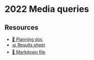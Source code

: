 # 2022 Media queries

<!--
  This directory contains all of the 2022 Media chapter queries.

  Each query should have a corresponding `metric_name.sql` file.
  Note that readers are linked to this directory, so try to make the SQL file names descriptive for easy browsing.

  Analysts: if helpful, you can use this README to give additional info about the queries.
-->

## Resources

- [📄 Planning doc][~google-doc]
- [📊 Results sheet][~google-sheets]
- [📝 Markdown file][~chapter-markdown]

[~google-doc]: https://docs.google.com/document/d/117Roz2RlgXdDl9OiDdkrrd1ahnepFeGzIvTB5S4OY9g/edit?usp=sharing
[~google-sheets]: https://docs.google.com/spreadsheets/d/1T5oVAVmcH3sM6R-WwH4ksr2jFtPhuLXs3-iXXoABb3E/edit?usp=sharing
[~chapter-markdown]: https://github.com/HTTPArchive/almanac.httparchive.org/tree/main/src/content/en/2022/media.md
